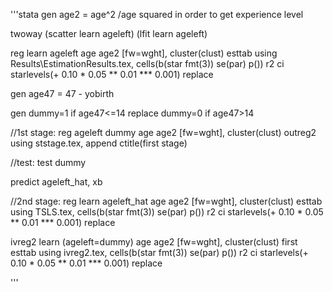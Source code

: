 '''stata
gen age2 = age^2 /age squared in order to get experience level

twoway (scatter learn ageleft) (lfit learn ageleft) 

reg learn ageleft age age2 [fw=wght], cluster(clust) 
esttab using Results\EstimationResults.tex, cells(b(star fmt(3)) se(par) p()) r2 ci starlevels(+ 0.10 * 0.05 ** 0.01 *** 0.001) replace

gen age47 = 47 - yobirth

gen dummy=1 if age47<=14
replace dummy=0 if age47>14

//1st stage:
reg ageleft dummy age age2 [fw=wght], cluster(clust)
outreg2 using ststage.tex, append ctitle(first stage)

//test:
test dummy 

predict ageleft_hat, xb

//2nd stage: 
reg learn ageleft_hat age age2 [fw=wght], cluster(clust)
esttab using TSLS.tex, cells(b(star fmt(3)) se(par) p()) r2 ci starlevels(+ 0.10 * 0.05 ** 0.01 *** 0.001) replace

ivreg2 learn (ageleft=dummy) age age2 [fw=wght], cluster(clust) first
esttab using ivreg2.tex, cells(b(star fmt(3)) se(par) p()) r2 ci starlevels(+ 0.10 * 0.05 ** 0.01 *** 0.001) replace


'''
